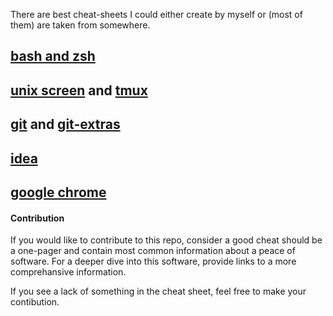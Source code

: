 There are best cheat-sheets I could either create by myself or (most of them) are taken from somewhere.

## [bash and zsh](bash-zsh.md)
## [unix screen](screen.md) and [tmux](tmux.md)
## [git](git.md) and [git-extras](git-extras.md)
## [idea](idea.md)
## [google chrome](google-chrome.md)

#### Contribution

If you would like to contribute to this repo, consider a good cheat should be a one-pager and contain most common information about a peace of software.
For a deeper dive into this software, provide links to a more comprehansive information.

If you see a lack of something in the cheat sheet, feel free to make your contibution.
